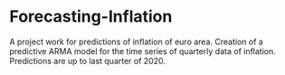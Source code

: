 # Forecasting-Inflation
A project work for predictions of inflation of euro area. Creation of a predictive ARMA model for the time series of quarterly data of inflation.
Predictions are up to last quarter of 2020.
